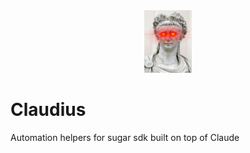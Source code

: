 <div style="text-align:center;">
  <img src="./assets/claudius.jpeg" height="100">
</div>

# Claudius

Automation helpers for sugar sdk built on top of Claude